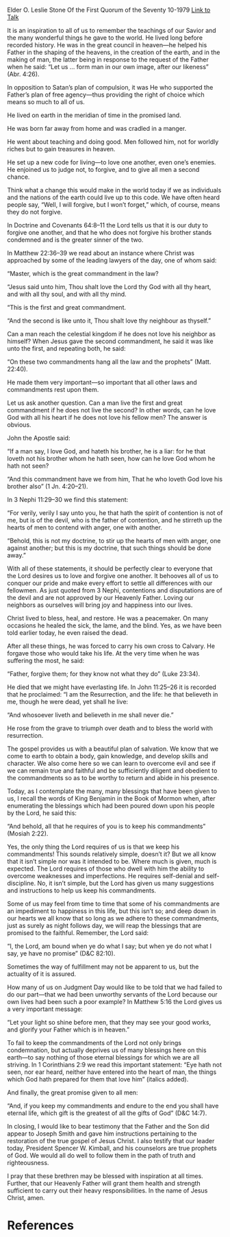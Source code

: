 Elder O. Leslie Stone
Of the First Quorum of the Seventy
10-1979
[Link to Talk](https://www.churchofjesuschrist.org/study/general-conference/1979/10/commandments-to-live-by?lang=eng)

It is an inspiration to all of us to remember the teachings of our Savior and the many wonderful things he gave to the world. He lived long before recorded history. He was in the great council in heaven—he helped his Father in the shaping of the heavens, in the creation of the earth, and in the making of man, the latter being in response to the request of the Father when he said: “Let us … form man in our own image, after our likeness” (Abr. 4:26).

In opposition to Satan’s plan of compulsion, it was He who supported the Father’s plan of free agency—thus providing the right of choice which means so much to all of us.

He lived on earth in the meridian of time in the promised land.

He was born far away from home and was cradled in a manger.

He went about teaching and doing good. Men followed him, not for worldly riches but to gain treasures in heaven.

He set up a new code for living—to love one another, even one’s enemies. He enjoined us to judge not, to forgive, and to give all men a second chance.

Think what a change this would make in the world today if we as individuals and the nations of the earth could live up to this code. We have often heard people say, “Well, I will forgive, but I won’t forget,” which, of course, means they do not forgive.

In Doctrine and Covenants 64:8–11 the Lord tells us that it is our duty to forgive one another, and that he who does not forgive his brother stands condemned and is the greater sinner of the two.

In Matthew 22:36–39 we read about an instance where Christ was approached by some of the leading lawyers of the day, one of whom said:

“Master, which is the great commandment in the law?

“Jesus said unto him, Thou shalt love the Lord thy God with all thy heart, and with all thy soul, and with all thy mind.

“This is the first and great commandment.

“And the second is like unto it, Thou shalt love thy neighbour as thyself.”

Can a man reach the celestial kingdom if he does not love his neighbor as himself? When Jesus gave the second commandment, he said it was like unto the first, and repeating both, he said:

“On these two commandments hang all the law and the prophets” (Matt. 22:40).

He made them very important—so important that all other laws and commandments rest upon them.

Let us ask another question. Can a man live the first and great commandment if he does not live the second? In other words, can he love God with all his heart if he does not love his fellow men? The answer is obvious.

John the Apostle said:

“If a man say, I love God, and hateth his brother, he is a liar: for he that loveth not his brother whom he hath seen, how can he love God whom he hath not seen?

“And this commandment have we from him, That he who loveth God love his brother also” (1 Jn. 4:20–21).

In 3 Nephi 11:29–30 we find this statement:

“For verily, verily I say unto you, he that hath the spirit of contention is not of me, but is of the devil, who is the father of contention, and he stirreth up the hearts of men to contend with anger, one with another.

“Behold, this is not my doctrine, to stir up the hearts of men with anger, one against another; but this is my doctrine, that such things should be done away.”

With all of these statements, it should be perfectly clear to everyone that the Lord desires us to love and forgive one another. It behooves all of us to conquer our pride and make every effort to settle all differences with our fellowmen. As just quoted from 3 Nephi, contentions and disputations are of the devil and are not approved by our Heavenly Father. Loving our neighbors as ourselves will bring joy and happiness into our lives.

Christ lived to bless, heal, and restore. He was a peacemaker. On many occasions he healed the sick, the lame, and the blind. Yes, as we have been told earlier today, he even raised the dead.

After all these things, he was forced to carry his own cross to Calvary. He forgave those who would take his life. At the very time when he was suffering the most, he said:

“Father, forgive them; for they know not what they do” (Luke 23:34).

He died that we might have everlasting life. In John 11:25–26 it is recorded that he proclaimed: “I am the Resurrection, and the life: he that believeth in me, though he were dead, yet shall he live:

“And whosoever liveth and believeth in me shall never die.”

He rose from the grave to triumph over death and to bless the world with resurrection.

The gospel provides us with a beautiful plan of salvation. We know that we come to earth to obtain a body, gain knowledge, and develop skills and character. We also come here so we can learn to overcome evil and see if we can remain true and faithful and be sufficiently diligent and obedient to the commandments so as to be worthy to return and abide in his presence.

Today, as I contemplate the many, many blessings that have been given to us, I recall the words of King Benjamin in the Book of Mormon when, after enumerating the blessings which had been poured down upon his people by the Lord, he said this:

“And behold, all that he requires of you is to keep his commandments” (Mosiah 2:22).

Yes, the only thing the Lord requires of us is that we keep his commandments! This sounds relatively simple, doesn’t it? But we all know that it isn’t simple nor was it intended to be. Where much is given, much is expected. The Lord requires of those who dwell with him the ability to overcome weaknesses and imperfections. He requires self-denial and self-discipline. No, it isn’t simple, but the Lord has given us many suggestions and instructions to help us keep his commandments.

Some of us may feel from time to time that some of his commandments are an impediment to happiness in this life, but this isn’t so; and deep down in our hearts we all know that so long as we adhere to these commandments, just as surely as night follows day, we will reap the blessings that are promised to the faithful. Remember, the Lord said:

“I, the Lord, am bound when ye do what I say; but when ye do not what I say, ye have no promise” (D&C 82:10).

Sometimes the way of fulfillment may not be apparent to us, but the actuality of it is assured.

How many of us on Judgment Day would like to be told that we had failed to do our part—that we had been unworthy servants of the Lord because our own lives had been such a poor example? In Matthew 5:16 the Lord gives us a very important message:

“Let your light so shine before men, that they may see your good works, and glorify your Father which is in heaven.”

To fail to keep the commandments of the Lord not only brings condemnation, but actually deprives us of many blessings here on this earth—to say nothing of those eternal blessings for which we are all striving. In 1 Corinthians 2:9 we read this important statement: “Eye hath not seen, nor ear heard, neither have entered into the heart of man, the things which God hath prepared for them that love him” (italics added).

And finally, the great promise given to all men:

“And, if you keep my commandments and endure to the end you shall have eternal life, which gift is the greatest of all the gifts of God” (D&C 14:7).

In closing, I would like to bear testimony that the Father and the Son did appear to Joseph Smith and gave him instructions pertaining to the restoration of the true gospel of Jesus Christ. I also testify that our leader today, President Spencer W. Kimball, and his counselors are true prophets of God. We would all do well to follow them in the path of truth and righteousness.

I pray that these brethren may be blessed with inspiration at all times. Further, that our Heavenly Father will grant them health and strength sufficient to carry out their heavy responsibilities. In the name of Jesus Christ, amen.

# References
